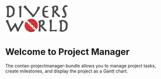 
![Diversworld](docs/dw-logo-k.png "Diversworld Logo")



# Welcome to Project Manager
The contao-projectmanager-bundle allows you to manage project tasks, create milestones, and
display the project as a Gantt chart.
